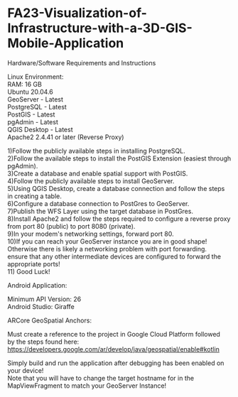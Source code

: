 # FA23-Visualization-of-Infrastructure-with-a-3D-GIS-Mobile-Application



Hardware/Software Requirements and Instructions

Linux Environment:  
RAM: 16 GB  
Ubuntu 20.04.6  
GeoServer - Latest  
PostgreSQL - Latest  
PostGIS - Latest  
pgAdmin - Latest  
QGIS Desktop - Latest  
Apache2 2.4.41 or later (Reverse Proxy)  

1)Follow the publicly available steps in installing PostgreSQL.  
2)Follow the available steps to install the PostGIS Extension (easiest through pgAdmin).  
3)Create a database and enable spatial support with PostGIS.  
4)Follow the publicly available steps to install GeoServer.  
5)Using QGIS Desktop, create a database connection and follow the steps in creating a table.  
6)Configure a database connection to PostGres to GeoServer.  
7)Publish the WFS Layer using the target database in PostGres.  
8)Install Apache2 and follow the steps required to configure a reverse proxy from port 80 (public) to port 8080 (private).  
9)In your modem's networking settings, forward port 80.  
10)If you can reach your GeoServer instance you are in good shape! Otherwise there is likely a networking problem with port forwarding.  
ensure that any other intermediate devices are configured to forward the appropriate ports!  
11) Good Luck!

Android Application:  

Minimum API Version: 26  
Android Studio: Giraffe   

ARCore GeoSpatial Anchors:  

Must create a reference to the project in Google Cloud Platform followed  
by the steps found here: https://developers.google.com/ar/develop/java/geospatial/enable#kotlin  

Simply build and run the application after debugging has been enabled on your device!  
Note that you will have to change the target hostname for in the MapViewFragment to match your GeoServer Instance!  